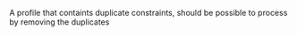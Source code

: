 A profile that containts duplicate constraints, should be possible to process by removing the duplicates

